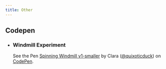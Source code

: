 ```yaml
---
title: Other
---
```


<main class="Container">
        <h2>Codepen</h2>
        <ul class="Cards Grid">
            <li class="Card-item Grid-whole">
                <div class="Card-info">
                    <h3 class="Class-title">Windmill Experiment</h3>
                        <p data-height="506" data-theme-id="25141" data-slug-hash="zBQGzR" data-default-tab="css,result" data-user="quixoticduck" data-embed-version="2" class="codepen">See the Pen <a href="https://codepen.io/quixoticduck/pen/zBQGzR/">Spinning Windmill v1-smaller</a> by Clara (<a href="http://codepen.io/quixoticduck">@quixoticduck</a>) on <a href="http://codepen.io">CodePen</a>.</p>
                        <script async src="//assets.codepen.io/assets/embed/ei.js"></script>
                </div><!--Card-info-->
            </li><!--Card-item-->
        </ul><!--/.Cards Grid-->
    </main>
</body>
</html>